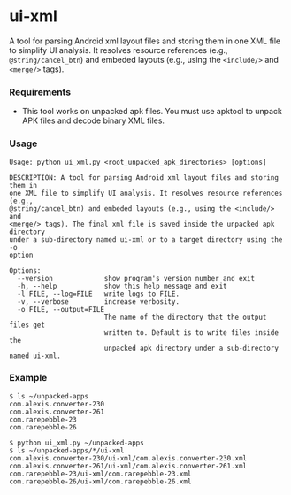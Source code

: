 # ui-xml
A tool for parsing Android xml layout files and storing them in one XML file to simplify UI analysis. It resolves resource references (e.g., ```@string/cancel_btn```) and embeded layouts (e.g., using the ```<include/>``` and ```<merge/>``` tags).


### Requirements

- This tool works on unpacked apk files. You must use apktool to unpack APK files and decode binary XML files.


### Usage
```
Usage: python ui_xml.py <root_unpacked_apk_directories> [options]

DESCRIPTION: A tool for parsing Android xml layout files and storing them in
one XML file to simplify UI analysis. It resolves resource references (e.g.,
@string/cancel_btn) and embeded layouts (e.g., using the <include/> and
<merge/> tags). The final xml file is saved inside the unpacked apk directory
under a sub-directory named ui-xml or to a target directory using the -o
option

Options:
  --version             show program's version number and exit
  -h, --help            show this help message and exit
  -l FILE, --log=FILE   write logs to FILE.
  -v, --verbose         increase verbosity.
  -o FILE, --output=FILE
                        The name of the directory that the output files get
                        written to. Default is to write files inside the
                        unpacked apk directory under a sub-directory named ui-xml.
```

### Example

```
$ ls ~/unpacked-apps
com.alexis.converter-230
com.alexis.converter-261
com.rarepebble-23
com.rarepebble-26

$ python ui_xml.py ~/unpacked-apps
$ ls ~/unpacked-apps/*/ui-xml
com.alexis.converter-230/ui-xml/com.alexis.converter-230.xml
com.alexis.converter-261/ui-xml/com.alexis.converter-261.xml
com.rarepebble-23/ui-xml/com.rarepebble-23.xml
com.rarepebble-26/ui-xml/com.rarepebble-26.xml

```
